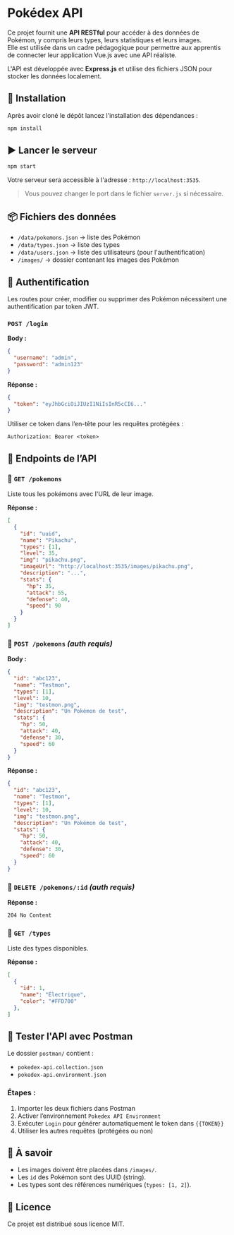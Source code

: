 # Pokédex API

Ce projet fournit une **API RESTful** pour accéder à des données de Pokémon, y compris leurs types, leurs statistiques et leurs images.  
Elle est utilisée dans un cadre pédagogique pour permettre aux apprentis de connecter leur application Vue.js avec une API réaliste.

L'API est développée avec **Express.js** et utilise des fichiers JSON pour stocker les données localement.

## 🚀 Installation
Après avoir cloné le dépôt lancez l'installation des dépendances :
```bash
npm install
```

## ▶️ Lancer le serveur

```bash
npm start
```
Votre serveur sera accessible à l'adresse : `http://localhost:3535`.

> Vous pouvez changer le port dans le fichier `server.js` si nécessaire.

## 📦 Fichiers des données

- `/data/pokemons.json` → liste des Pokémon
- `/data/types.json` → liste des types
- `/data/users.json` → liste des utilisateurs (pour l'authentification)
- `/images/` → dossier contenant les images des Pokémon

## 🔐 Authentification
Les routes pour créer, modifier ou supprimer des Pokémon nécessitent
une authentification par token JWT.

### `POST /login`

**Body :**
```json
{
  "username": "admin",
  "password": "admin123"
}
```

**Réponse :**
```json
{
  "token": "eyJhbGciOiJIUzI1NiIsInR5cCI6..."
}
```

Utiliser ce token dans l’en-tête pour les requêtes protégées :
```
Authorization: Bearer <token>
```

## 📘 Endpoints de l’API

### 🔹 `GET /pokemons`
Liste tous les pokémons avec l'URL de leur image.

**Réponse :**
```json
[
  {
    "id": "uuid",
    "name": "Pikachu",
    "types": [1],
    "level": 35,
    "img": "pikachu.png",
    "imageUrl": "http://localhost:3535/images/pikachu.png",
    "description": "...",
    "stats": {
      "hp": 35,
      "attack": 55,
      "defense": 40,
      "speed": 90
    }
  }
]
```

### 🔹 `POST /pokemons` *(auth requis)*

**Body :**
```json
{
  "id": "abc123",
  "name": "Testmon",
  "types": [1],
  "level": 10,
  "img": "testmon.png",
  "description": "Un Pokémon de test",
  "stats": {
    "hp": 50,
    "attack": 40,
    "defense": 30,
    "speed": 60
  }
}
```

**Réponse :**
```json
{
  "id": "abc123",
  "name": "Testmon",
  "types": [1],
  "level": 10,
  "img": "testmon.png",
  "description": "Un Pokémon de test",
  "stats": {
    "hp": 50,
    "attack": 40,
    "defense": 30,
    "speed": 60
  }
}
```

### 🔹 `DELETE /pokemons/:id` *(auth requis)*

**Réponse :**
```
204 No Content
```

### 🔹 `GET /types`
Liste des types disponibles.

**Réponse :**
```json
[
  {
    "id": 1,
    "name": "Électrique",
    "color": "#FFD700"
  },
]
```

## 🧪 Tester l'API avec Postman

Le dossier `postman/` contient :
- `pokedex-api.collection.json`
- `pokedex-api.environment.json`

### Étapes :
1. Importer les deux fichiers dans Postman
2. Activer l’environnement `Pokedex API Environment`
3. Exécuter `Login` pour générer automatiquement le token dans `{{TOKEN}}`
4. Utiliser les autres requêtes (protégées ou non)

## 🧠 À savoir
- Les images doivent être placées dans `/images/`.
- Les `id` des Pokémon sont des UUID (string).
- Les types sont des références numériques (`types: [1, 2]`).

## 📄 Licence
Ce projet est distribué sous licence MIT.
